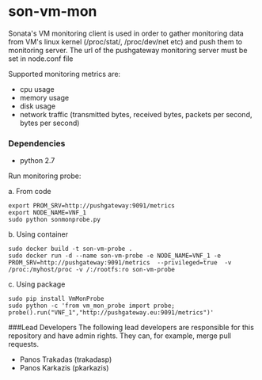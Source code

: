 # son-vm-mon 
Sonata's VM monitoring client is used in order to gather monitoring data from VM's linux kernel (/proc/stat/, /proc/dev/net etc) and push them to monitoring server. 
The url of the pushgateway monitoring server must be set in node.conf file 

Supported monitoring metrics are:
 * cpu usage
 * memory usage
 * disk usage 
 * network traffic (transmitted bytes, received bytes, packets per second, bytes per second)

### Dependencies
 * python 2.7
 
Run monitoring probe:

a. From code
```
export PROM_SRV=http://pushgateway:9091/metrics
export NODE_NAME=VNF_1
sudo python sonmonprobe.py
```
b. Using container
```
sudo docker build -t son-vm-probe .
sudo docker run -d --name son-vm-probe -e NODE_NAME=VNF_1 -e PROM_SRV=http://pushgateway:9091/metrics  --privileged=true  -v /proc:/myhost/proc -v /:/rootfs:ro son-vm-probe
```
c. Using package
```
sudo pip install VmMonProbe
sudo python -c 'from vm_mon_probe import probe; probe().run("VNF_1","http://pushgateway.eu:9091/metrics")'
```

###Lead Developers
The following lead developers are responsible for this repository and have admin rights. They can, for example, merge pull requests.

 * Panos Trakadas (trakadasp)
 * Panos Karkazis (pkarkazis)
